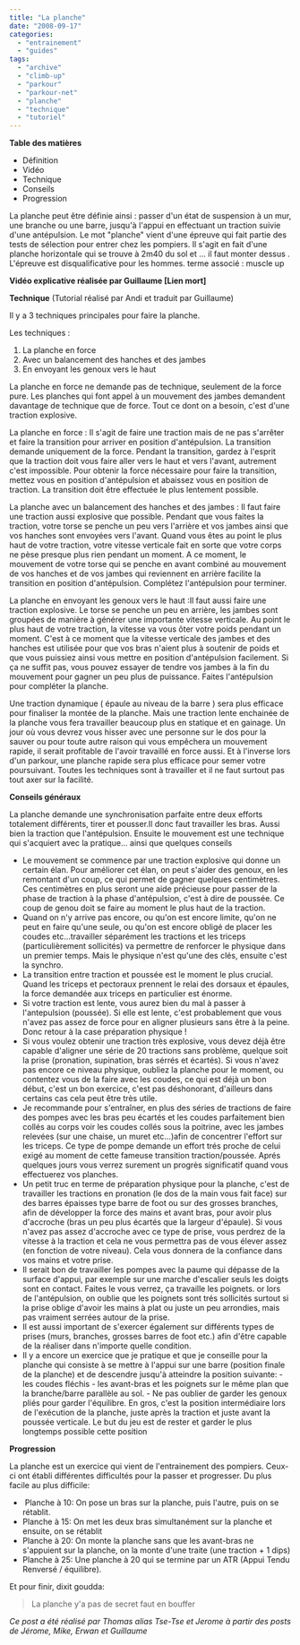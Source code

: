 ```yaml
---
title: "La planche"
date: "2008-09-17"
categories: 
  - "entrainement"
  - "guides"
tags: 
  - "archive"
  - "climb-up"
  - "parkour"
  - "parkour-net"
  - "planche"
  - "technique"
  - "tutoriel"
---
```


**Table des matières**

- Définition
- Vidéo
- Technique
- Conseils
- Progression

La planche peut être définie ainsi : passer d'un état de suspension à un mur, une branche ou une barre, jusqu'à l'appui en effectuant un traction suivie d'une antépulsion. Le mot "planche" vient d'une épreuve qui fait partie des tests de sélection pour entrer chez les pompiers. Il s'agit en fait d'une planche horizontale qui se trouve à 2m40 du sol et ... il faut monter dessus . L'épreuve est disqualificative pour les hommes. terme associé : muscle up

**Vidéo explicative réalisée par Guillaume **\[Lien mort\]****

**Technique** (Tutorial réalisé par Andi et traduit par Guillaume)

Il y a 3 techniques principales pour faire la planche.

Les techniques :

1. La planche en force
2. Avec un balancement des hanches et des jambes
3. En envoyant les genoux vers le haut

La planche en force ne demande pas de technique, seulement de la force pure. Les planches qui font appel à un mouvement des jambes demandent davantage de technique que de force. Tout ce dont on a besoin, c'est d'une traction explosive.

La planche en force : Il s'agit de faire une traction mais de ne pas s'arrêter et faire la transition pour arriver en position d'antépulsion. La transition demande uniquement de la force. Pendant la transition, gardez à l'esprit que la traction doit vous faire aller vers le haut et vers l'avant, autrement c'est impossible. Pour obtenir la force nécessaire pour faire la transition, mettez vous en position d'antépulsion et abaissez vous en position de traction. La transition doit être effectuée le plus lentement possible.

La planche avec un balancement des hanches et des jambes : Il faut faire une traction aussi explosive que possible. Pendant que vous faites la traction, votre torse se penche un peu vers l'arrière et vos jambes ainsi que vos hanches sont envoyées vers l'avant. Quand vous êtes au point le plus haut de votre traction, votre vitesse verticale fait en sorte que votre corps ne pèse presque plus rien pendant un moment. A ce moment, le mouvement de votre torse qui se penche en avant combiné au mouvement de vos hanches et de vos jambes qui reviennent en arrière facilite la transition en position d'antépulsion. Complétez l'antépulsion pour terminer.

La planche en envoyant les genoux vers le haut :Il faut aussi faire une traction explosive. Le torse se penche un peu en arrière, les jambes sont groupées de manière à générer une importante vitesse verticale. Au point le plus haut de votre traction, la vitesse va vous ôter votre poids pendant un moment. C'est à ce moment que la vitesse verticale des jambes et des hanches est utilisée pour que vos bras n'aient plus à soutenir de poids et que vous puissiez ainsi vous mettre en position d'antépulsion facilement. Si ça ne suffit pas, vous pouvez essayer de tendre vos jambes à la fin du mouvement pour gagner un peu plus de puissance. Faites l'antépulsion pour compléter la planche.

Une traction dynamique ( épaule au niveau de la barre ) sera plus efficace pour finaliser la montée de la planche. Mais une traction lente enchainée de la planche vous fera travailler beaucoup plus en statique et en gainage. Un jour où vous devrez vous hisser avec une personne sur le dos pour la sauver ou pour toute autre raison qui vous empêchera un mouvement rapide, il serait profitable de l'avoir travaillé en force aussi. Et à l'inverse lors d'un parkour, une planche rapide sera plus efficace pour semer votre poursuivant. Toutes les techniques sont à travailler et il ne faut surtout pas tout axer sur la facilité.

**Conseils généraux**

 La planche demande une synchronisation parfaite entre deux efforts totalement différents, tirer et pousser.Il donc faut travailler les bras. Aussi bien la traction que l'antépulsion. Ensuite le mouvement est une technique qui s'acquiert avec la pratique... ainsi que quelques conseils

- Le mouvement se commence par une traction explosive qui donne un certain élan. Pour améliorer cet élan, on peut s'aider des genoux, en les remontant d'un coup, ce qui permet de gagner quelques centimètres. Ces centimètres en plus seront une aide précieuse pour passer de la phase de traction à la phase d'antépulsion, c'est à dire de poussée. Ce coup de genou doit se faire au moment le plus haut de la traction.
- Quand on n'y arrive pas encore, ou qu'on est encore limite, qu'on ne peut en faire qu'une seule, ou qu'on est encore obligé de placer les coudes etc...travailler séparément les tractions et les triceps (particulièrement sollicités) va permettre de renforcer le physique dans un premier temps. Mais le physique n'est qu'une des clés, ensuite c'est la synchro.
- La transition entre traction et poussée est le moment le plus crucial. Quand les triceps et pectoraux prennent le relai des dorsaux et épaules, la force demandée aux triceps en particulier est énorme.
- Si votre traction est lente, vous aurez bien du mal à passer à l'antepulsion (poussée). Si elle est lente, c'est probablement que vous n'avez pas assez de force pour en aligner plusieurs sans être à la peine. Donc retour à la case préparation physique !
- Si vous voulez obtenir une traction très explosive, vous devez déjà être capable d'aligner une série de 20 tractions sans problème, quelque soit la prise (pronation, supination, bras sérrés et écartés). Si vous n'avez pas encore ce niveau physique, oubliez la planche pour le moment, ou contentez vous de la faire avec les coudes, ce qui est déjà un bon début, c'est un bon exercice, c'est pas déshonorant, d'ailleurs dans certains cas cela peut être très utile.
- Je recommande pour s'entraîner, en plus des séries de tractions de faire des pompes avec les bras peu écartés et les coudes parfaitement bien collés au corps voir les coudes collés sous la poitrine, avec les jambes relevées (sur une chaise, un muret etc...)afin de concentrer l'effort sur les triceps. Ce type de pompe demande un effort trés proche de celui exigé au moment de cette fameuse transition traction/poussée. Aprés quelques jours vous verrez surement un progrès significatif quand vous effectuerez vos planches.
- Un petit truc en terme de préparation physique pour la planche, c'est de travailler les tractions en pronation (le dos de la main vous fait face) sur des barres épaisses type barre de foot ou sur des grosses branches, afin de développer la force des mains et avant bras, pour avoir plus d'accroche (bras un peu plus écartés que la largeur d'épaule). Si vous n'avez pas assez d'accroche avec ce type de prise, vous perdrez de la vitesse à la traction et cela ne vous permettra pas de vous élever assez (en fonction de votre niveau). Cela vous donnera de la confiance dans vos mains et votre prise.
- Il serait bon de travailler les pompes avec la paume qui dépasse de la surface d'appui, par exemple sur une marche d'escalier seuls les doigts sont en contact. Faites le vous verrez, ça travaille les poignets. or lors de l'antépulsion, on oublie que les poignets sont trés sollicités surtout si la prise oblige d'avoir les mains à plat ou juste un peu arrondies, mais pas vraiment serrées autour de la prise.
- Il est aussi important de s'exercer également sur différents types de prises (murs, branches, grosses barres de foot etc.) afin d'être capable de la réaliser dans n'importe quelle condition.
- Il y a encore un exercice que je pratique et que je conseille pour la planche qui consiste à se mettre à l'appui sur une barre (position finale de la planche) et de descendre jusqu'à atteindre la position suivante: - les coudes fléchis - les avant-bras et les poignets sur le même plan que la branche/barre parallèle au sol. - Ne pas oublier de garder les genoux pliés pour garder l'équilibre. En gros, c'est la position intermédiaire lors de l'exécution de la planche, juste après la traction et juste avant la poussée verticale. Le but du jeu est de rester et garder le plus longtemps possible cette position

 **Progression**

La planche est un exercice qui vient de l'entrainement des pompiers. Ceux-ci ont établi différentes difficultés pour la passer et progresser. Du plus facile au plus difficile:

-  Planche à 10: On pose un bras sur la planche, puis l'autre, puis on se rétablit.
- Planche à 15: On met les deux bras simultanément sur la planche et ensuite, on se rétablit
- Planche à 20: On monte la planche sans que les avant-bras ne s'appuient sur la planche, on la monte d'une traite (une traction + 1 dips)
- Planche à 25: Une planche à 20 qui se termine par un ATR (Appui Tendu Renversé / équilibre).

Et pour finir, dixit goudda:

> La planche y'a pas de secret faut en bouffer

_Ce post a été réalisé par Thomas alias Tse-Tse et Jerome à partir des posts de Jérome, Mike, Erwan et Guillaume_
